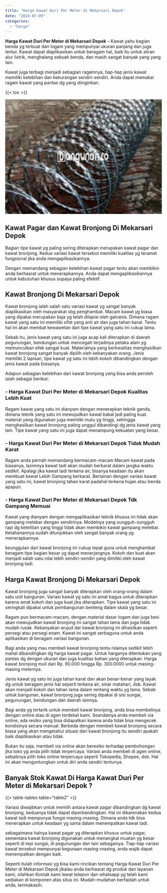```yaml
---
title: "Harga Kawat Duri Per Meter di Mekarsari Depok"
date: "2024-07-09"
categories: 
  - "harga"
---
```


**Harga Kawat Duri Per Meter di Mekarsari Depok** – Kawat yaitu bagian benda yg terbuat dari logam yang mempunyai ukuran panjang dan juga lentur. Kawat dapat diaplikasikan untuk beragam hal, baik itu untuk aliran alur listrik, menghalang sebuah benda, dan masih sangat banyak yang yang lain.

Kawat juga terbagi menjadi sebagian ragamnya, tiap-tiap jenis kawat memiliki kelebihan dan kekurangan sendiri-sendiri. Anda dapat memakai ragam kawat yang pantas dg yang diinginkan.

{{< toc >}}

![Harga Kawat Duri Per Meter di Mekarsari Depok](/images/jual-kawat-murah42.png)

## Kawat Pagar dan Kawat Bronjong Di Mekarsari Depok

Bagian tipe kawat yg paling sering diterapkan merupakan kawat pagar dan kawat bronjong. Kedua variasi kawat tersebut memiliki kualitas yg teramat fungsional jika anda mengaplikasikannya.

Dengan memandang sebagian kelebihan kawat pagar tentu akan membikin anda berhasrat untuk menerapkannya. Anda dapat mengaplikasikannya untuk kebutuhan khusus supaya paling efektif.

## Kawat Bronjong Di Mekarsari Depok

Kawat bronjong ialah salah satu variasi kawat yg sangat banyak diaplikasikan oleh masyarakat sbg penghambat. Macam kawat yg biasa yang dipakai merupakan baja yg telah dilapisi oleh galvanis. Dimana ragam kawat yang satu ini memiliki sifat yang anti air dan juga tahan karat. Tentu hal ini akan membat kewawetan dari tipe kawat yang satu ini cukup lama.

Sebab itu, jenis kawat yang satu ini juga acap kali diterapkan di daerah pegunungan, bendungan untuk mencegah terjadinya petaka alam yg memunculkan efek sangat kuat. Materialnya yang berkwalitas menghasilkan kawat bronjong sangat banyak dipilih oleh kebanyakan orang. Jenis memiliki 2 lapisan, tipe kawat yg satu ini lebih kokoh dibandingkan dengan jenis kawat pada biasanya.

Adapun sebagian kelebihan dari kawat bronjong yang bisa anda peroleh ialah sebagai berikut:

### \- Harga Kawat Duri Per Meter di Mekarsari Depok Kualitas Lebih Kuat

Ragam kawat yang satu ini dianyam dengan menerapkan teknik ganda, dimana teknik yang satu ini mewujudkan kawat bakal jadi paling kuat. material yang digunakan juga memiliki mutu yg tinggi, sehingga menghasilkan kawat bronjong paling unggul dibandingi dg jenis kawat yang lain. Tipe kawat yang satu ini juga dapat menampung kekuatan yang besar.

### \- Harga Kawat Duri Per Meter di Mekarsari Depok Tidak Mudah Karat

Ragam anda pernah memandang bermacam-macam Macam kawat pada biasanya, lazimnya kawat tadi akan mudah berkarat dalam jangka waktu sedikit. Apalagi jika kawat tadi terkena air, bisanya keadaan itu akan membuat kawat Lebih Gampang berkarat. Berlainan dengan variasi kawat yang satu ini, kawat bronjong tahan karat padahal terkena hujan atau benda apapun.

### \- Harga Kawat Duri Per Meter di Mekarsari Depok Tdk Gampang Memuai

Kawat yang dianyam dengan mengaplikasikan teknik khusus ini tidak akan gampang melebar dengan sendirinya. Modelnya yang sungguh-sungguh rapi dg ketelitian yang tinggi tidak akan membikin kawat gampang melebar. Ketahanannya sudah ditunjukkan oleh sangat banyak orang yg menerapkannya.

keunggulan dari kawat bronjong ini cukup tepat guna untuk menghambat beragam tipe bagian besar yg dapat menerjangnya. Kokoh dan kuat akan menjadi salah satu nilai lebih sendiri-sendiri yang dimiliki oleh kawat bronjong tadi.

## Harga Kawat Bronjong Di Mekarsari Depok

Kawat bronjong juga sangat banyak diterapkan oleh orang-orang dalam satu unit bangunan. Variasi kawat yg satu ini amat bagus untuk diterapkan karena amat kokoh dan juga kuat jika diterapkan. Tipe kawat yang satu ini seringkali dipakai untuk pembangunan benteng dalam skala yg besar.

Ragam pun bermacam-macam, dengan material dasar logam dan juga besi akan mewujudkan kawat bronjong ini sangat tahan lama dan juga tidak mudah rusak. Kebanyakan wujud dar kawat bronjong ini dihasilkan seperti persegi atau persegi enam. Kawat ini sangat serbaguna untuk anda aplikasikan di beragam variasi bangunan.

Bagi anda yang mau membeli kawat bronjong tentu nilainya sedikit lebih mahal dibandingkan dg harga kawat pagar. Untuk harganya ditentukan yang pantas dg dengan ukuran dan juga kualitas bahan yang diterapkan. Harga kawat bronjong muli dari Rp. 90.000 hingga Rp. 300.0000 untuk masing-masing meternya.

Jenis kawat yg satu ini juga tahan karat dan akan benar-benar yang layak dg untuk beragam jenis hal seperti terkena air, sinar matahari, dsb. Kawat akan menjadi kokoh dan tahan lama dalam rentang waktu yg lama. Sebab untuk bangunan, kawat bronjong juga sering dipakai di sisi sungai, pegunungan, bendungan dan daerah lainnya.

Bagi anda yg tertarik untuk membeli kawat bronjong, anda bisa membelinya dengan online atau di agen terdekat kami. Seandainya anda membeli via online, ada resiko yang bisa didapatkan karena anda tidak bisa mengecek kondisinya secara manual. Berbeda dengan membeli kawat bronjong secara biasa yang akan mengetahui situasi dari kawat bronjong itu sendiri apakah baik diaplikasikan atau tidak.

Bukan itu saja, membeli via online akan beresiko terhadap pembohongan jika toko yg anda pilih tidak terpercaya. Variasi anda membeli di agen online, sebaiknya pilih toko online terpercaya seperti Tokopedia, Shopee, dsb. Hal ini akan menguntungkan untuk diri anda sendiri tentunya.

## Banyak Stok Kawat Di Harga Kawat Duri Per Meter di Mekarsari Depok ?

{{< table-tables table="table2" >}}

Variasi diwajibkan untuk memlih antara kawat pagar dibandingkan dg kawat bronjong, keduanya tidak dapat diperbandingkan. Hal ini dikarenakan kedua kawat tadi mempunyai fungsi masing-masing. Dimana anda tdk bisa menerapkan untuk keadaan yg sama dalam menempatkan kawat tadi.

sebagaimana halnya kawat pagar yg diterapkan khusus untuk pagar, sementara kawat bronjong digunakan untuk menangkal muatan yg besar seperti di tepi sungai, di pegunungan dan lain sebagainya. Tiap-tiap variasi kawat tersebut mempunyai kegunaan masing-masing, anda wajib dapat menempatkan dengan baik.

Seperti itulah informasi yg bisa kami rincikan tentang Harga Kawat Duri Per Meter di Mekarsari Depok jikalau anda berhasrat dg produk dan layanan kami, silahkan Kontak kami lewat telepon dan whatsapp yg telah kami sediakan di komponen atas situs ini. Mudah-mudahan berfaidah untuk anda, terimakasih.

